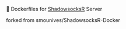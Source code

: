 :whale: Dockerfiles for [ShadowsocksR](https://github.com/shadowsocksrr/shadowsocksr/tree/akkariiin/master) Server

forked from smounives/ShadowsocksR-Docker
